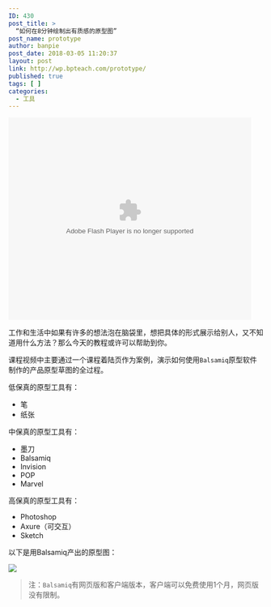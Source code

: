 ```yaml
---
ID: 430
post_title: >
  “如何在8分钟绘制出有质感的原型图”
post_name: prototype
author: banpie
post_date: 2018-03-05 11:20:37
layout: post
link: http://wp.bpteach.com/prototype/
published: true
tags: [ ]
categories:
  - 工具
---
```

<embed src="http://static.video.qq.com/TPout.swf?vid=b03294vb88h&auto=0" allowFullScreen="true" quality="high" width="480" height="400" align="middle" allowScriptAccess="always" type="application/x-shockwave-flash"></embed>

工作和生活中如果有许多的想法泡在脑袋里，想把具体的形式展示给别人，又不知道用什么方法？那么今天的教程或许可以帮助到你。

课程视频中主要通过一个课程着陆页作为案例，演示如何使用`Balsamiq`原型软件制作的产品原型草图的全过程。

低保真的原型工具有：
- 笔
- 纸张

中保真的原型工具有：
- 墨刀
- Balsamiq
- Invision
- POP
- Marvel

高保真的原型工具有：
- Photoshop
- Axure（可交互）
- Sketch


以下是用Balsamiq产出的原型图：

![](http://i4.piimg.com/567571/d988cddca6e41410.png)

> 注：`Balsamiq`有网页版和客户端版本，客户端可以免费使用1个月，网页版没有限制。​